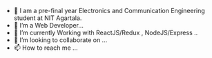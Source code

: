 - 👋 I am a pre-final year Electronics and Communication Engineering student at NIT Agartala.
- 👀 I’m a Web Developer...
- 🌱  I’m currently Working with ReactJS/Redux , NodeJS/Express ..
- 💞️ I’m looking to collaborate on ...
- 📫 How to reach me ...

<!---
Eswarraj12/Eswarraj12 is a ✨ special ✨ repository because its `README.md` (this file) appears on your GitHub profile.
You can click the Preview link to take a look at your changes.
--->
